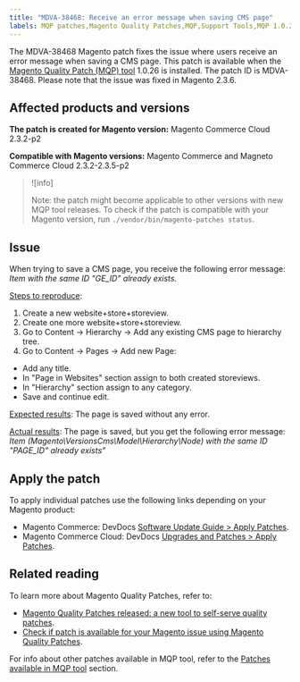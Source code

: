 ```yaml
---
title: "MDVA-38468: Receive an error message when saving CMS page"
labels: MQP patches,Magento Quality Patches,MQP,Support Tools,MQP 1.0.26,Magento Commerce Cloud,Magento Commerce,2.3.2,2.3.3,2.3.2-p2,2.3.4,2.3.3-p1,2.3.5,2.3.4-p2,2.3.5-p1,2.3.5-p2
---
```


The MDVA-38468 Magento patch fixes the issue where users receive an error message when saving a CMS page. This patch is available when the [Magento Quality Patch (MQP) tool](https://devdocs.magento.com/guides/v2.4/comp-mgr/patching.html#mqp) 1.0.26 is installed. The patch ID is MDVA-38468. Please note that the issue was fixed in Magento 2.3.6.

## Affected products and versions

**The patch is created for Magento version:**
Magento Commerce Cloud 2.3.2-p2

**Compatible with Magento versions:**
Magento Commerce and Magneto Commerce Cloud 2.3.2-2.3.5-p2

>![info]
>
>Note: the patch might become applicable to other versions with new MQP tool releases. To check if the patch is compatible with your Magento version, run `./vendor/bin/magento-patches status`.

## Issue

When trying to save a CMS page, you receive the following error message: *Item with the same ID "GE_ID" already exists.*

<ins>Steps to reproduce</ins>:

1. Create a new website+store+storeview.
1. Create one more website+store+storeview.
1. Go to Content -> Hierarchy -> Add any existing CMS page to hierarchy tree.
1. Go to Content -> Pages -> Add new Page:
  * Add any title.
  * In "Page in Websites" section assign to both created storeviews.
  * In "Hierarchy" section assign to any category.
  * Save and continue edit.

<ins>Expected results</ins>:
The page is saved without any error.

<ins>Actual results</ins>:
The page is saved, but you get the following error message: *Item (Magento\VersionsCms\Model\Hierarchy\Node) with the same ID "PAGE_ID" already exists"*

## Apply the patch

To apply individual patches use the following links depending on your Magento product:

* Magento Commerce: DevDocs [Software Update Guide > Apply Patches](https://devdocs.magento.com/guides/v2.4/comp-mgr/patching/mqp.html).
* Magento Commerce Cloud: DevDocs [Upgrades and Patches > Apply Patches](https://devdocs.magento.com/cloud/project/project-patch.html).

## Related reading

To learn more about Magento Quality Patches, refer to:

* [Magento Quality Patches released: a new tool to self-serve quality patches](https://support.magento.com/hc/en-us/articles/360047139492).
* [Check if patch is available for your Magento issue using Magento Quality Patches](https://support.magento.com/hc/en-us/articles/360047125252).

For info about other patches available in MQP tool, refer to the [Patches available in MQP tool](https://support.magento.com/hc/en-us/sections/360010506631-Patches-available-in-MQP-tool-) section.
